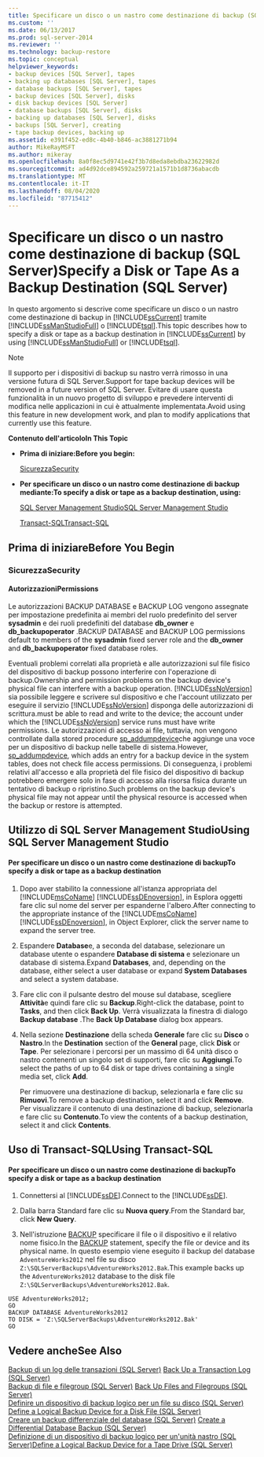 ```yaml
---
title: Specificare un disco o un nastro come destinazione di backup (SQL Server) | Microsoft Docs
ms.custom: ''
ms.date: 06/13/2017
ms.prod: sql-server-2014
ms.reviewer: ''
ms.technology: backup-restore
ms.topic: conceptual
helpviewer_keywords:
- backup devices [SQL Server], tapes
- backing up databases [SQL Server], tapes
- database backups [SQL Server], tapes
- backup devices [SQL Server], disks
- disk backup devices [SQL Server]
- database backups [SQL Server], disks
- backing up databases [SQL Server], disks
- backups [SQL Server], creating
- tape backup devices, backing up
ms.assetid: e391f452-ed8c-4b40-b846-ac3881271b94
author: MikeRayMSFT
ms.author: mikeray
ms.openlocfilehash: 8a0f8ec5d9741e42f3b7d8eda8ebdba23622982d
ms.sourcegitcommit: ad4d92dce894592a259721a1571b1d8736abacdb
ms.translationtype: MT
ms.contentlocale: it-IT
ms.lasthandoff: 08/04/2020
ms.locfileid: "87715412"
---
```

# <a name="specify-a-disk-or-tape-as-a-backup-destination-sql-server"></a><span data-ttu-id="88ea0-102">Specificare un disco o un nastro come destinazione di backup (SQL Server)</span><span class="sxs-lookup"><span data-stu-id="88ea0-102">Specify a Disk or Tape As a Backup Destination (SQL Server)</span></span>
  <span data-ttu-id="88ea0-103">In questo argomento si descrive come specificare un disco o un nastro come destinazione di backup in [!INCLUDE[ssCurrent](../../includes/sscurrent-md.md)] tramite [!INCLUDE[ssManStudioFull](../../includes/ssmanstudiofull-md.md)] o [!INCLUDE[tsql](../../includes/tsql-md.md)].</span><span class="sxs-lookup"><span data-stu-id="88ea0-103">This topic describes how to specify a disk or tape as a backup destination in [!INCLUDE[ssCurrent](../../includes/sscurrent-md.md)] by using [!INCLUDE[ssManStudioFull](../../includes/ssmanstudiofull-md.md)] or [!INCLUDE[tsql](../../includes/tsql-md.md)].</span></span>  
  
> [!NOTE]  
>  <span data-ttu-id="88ea0-104">Il supporto per i dispositivi di backup su nastro verrà rimosso in una versione futura di SQL Server.</span><span class="sxs-lookup"><span data-stu-id="88ea0-104">Support for tape backup devices will be removed in a future version of SQL Server.</span></span> <span data-ttu-id="88ea0-105">Evitare di usare questa funzionalità in un nuovo progetto di sviluppo e prevedere interventi di modifica nelle applicazioni in cui è attualmente implementata.</span><span class="sxs-lookup"><span data-stu-id="88ea0-105">Avoid using this feature in new development work, and plan to modify applications that currently use this feature.</span></span>  
  
 <span data-ttu-id="88ea0-106">**Contenuto dell'articolo**</span><span class="sxs-lookup"><span data-stu-id="88ea0-106">**In This Topic**</span></span>  
  
-   <span data-ttu-id="88ea0-107">**Prima di iniziare:**</span><span class="sxs-lookup"><span data-stu-id="88ea0-107">**Before you begin:**</span></span>  
  
     [<span data-ttu-id="88ea0-108">Sicurezza</span><span class="sxs-lookup"><span data-stu-id="88ea0-108">Security</span></span>](#Security)  
  
-   <span data-ttu-id="88ea0-109">**Per specificare un disco o un nastro come destinazione di backup mediante:**</span><span class="sxs-lookup"><span data-stu-id="88ea0-109">**To specify a disk or tape as a backup destination, using:**</span></span>  
  
     [<span data-ttu-id="88ea0-110">SQL Server Management Studio</span><span class="sxs-lookup"><span data-stu-id="88ea0-110">SQL Server Management Studio</span></span>](#SSMSProcedure)  
  
     [<span data-ttu-id="88ea0-111">Transact-SQL</span><span class="sxs-lookup"><span data-stu-id="88ea0-111">Transact-SQL</span></span>](#TsqlProcedure)  
  
##  <a name="before-you-begin"></a><a name="BeforeYouBegin"></a> <span data-ttu-id="88ea0-112">Prima di iniziare</span><span class="sxs-lookup"><span data-stu-id="88ea0-112">Before You Begin</span></span>  
  
###  <a name="security"></a><a name="Security"></a> <span data-ttu-id="88ea0-113">Sicurezza</span><span class="sxs-lookup"><span data-stu-id="88ea0-113">Security</span></span>  
  
####  <a name="permissions"></a><a name="Permissions"></a> <span data-ttu-id="88ea0-114">Autorizzazioni</span><span class="sxs-lookup"><span data-stu-id="88ea0-114">Permissions</span></span>  
 <span data-ttu-id="88ea0-115">Le autorizzazioni BACKUP DATABASE e BACKUP LOG vengono assegnate per impostazione predefinita ai membri del ruolo predefinito del server **sysadmin** e dei ruoli predefiniti del database **db_owner** e **db_backupoperator** .</span><span class="sxs-lookup"><span data-stu-id="88ea0-115">BACKUP DATABASE and BACKUP LOG permissions default to members of the **sysadmin** fixed server role and the **db_owner** and **db_backupoperator** fixed database roles.</span></span>  
  
 <span data-ttu-id="88ea0-116">Eventuali problemi correlati alla proprietà e alle autorizzazioni sul file fisico del dispositivo di backup possono interferire con l'operazione di backup.</span><span class="sxs-lookup"><span data-stu-id="88ea0-116">Ownership and permission problems on the backup device's physical file can interfere with a backup operation.</span></span> [!INCLUDE[ssNoVersion](../../includes/ssnoversion-md.md)] <span data-ttu-id="88ea0-117">sia possibile leggere e scrivere sul dispositivo e che l'account utilizzato per eseguire il servizio [!INCLUDE[ssNoVersion](../../includes/ssnoversion-md.md)] disponga delle autorizzazioni di scrittura.</span><span class="sxs-lookup"><span data-stu-id="88ea0-117">must be able to read and write to the device; the account under which the [!INCLUDE[ssNoVersion](../../includes/ssnoversion-md.md)] service runs must have write permissions.</span></span> <span data-ttu-id="88ea0-118">Le autorizzazioni di accesso ai file, tuttavia, non vengono controllate dalla stored procedure [sp_addumpdevice](/sql/relational-databases/system-stored-procedures/sp-addumpdevice-transact-sql)che aggiunge una voce per un dispositivo di backup nelle tabelle di sistema.</span><span class="sxs-lookup"><span data-stu-id="88ea0-118">However, [sp_addumpdevice](/sql/relational-databases/system-stored-procedures/sp-addumpdevice-transact-sql), which adds an entry for a backup device in the system tables, does not check file access permissions.</span></span> <span data-ttu-id="88ea0-119">Di conseguenza, i problemi relativi all'accesso e alla proprietà del file fisico del dispositivo di backup potrebbero emergere solo in fase di accesso alla risorsa fisica durante un tentativo di backup o ripristino.</span><span class="sxs-lookup"><span data-stu-id="88ea0-119">Such problems on the backup device's physical file may not appear until the physical resource is accessed when the backup or restore is attempted.</span></span>  
  
##  <a name="using-sql-server-management-studio"></a><a name="SSMSProcedure"></a> <span data-ttu-id="88ea0-120">Utilizzo di SQL Server Management Studio</span><span class="sxs-lookup"><span data-stu-id="88ea0-120">Using SQL Server Management Studio</span></span>  
  
#### <a name="to-specify-a-disk-or-tape-as-a-backup-destination"></a><span data-ttu-id="88ea0-121">Per specificare un disco o un nastro come destinazione di backup</span><span class="sxs-lookup"><span data-stu-id="88ea0-121">To specify a disk or tape as a backup destination</span></span>  
  
1.  <span data-ttu-id="88ea0-122">Dopo aver stabilito la connessione all'istanza appropriata del [!INCLUDE[msCoName](../../includes/msconame-md.md)] [!INCLUDE[ssDEnoversion](../../includes/ssdenoversion-md.md)], in Esplora oggetti fare clic sul nome del server per espanderne l'albero.</span><span class="sxs-lookup"><span data-stu-id="88ea0-122">After connecting to the appropriate instance of the [!INCLUDE[msCoName](../../includes/msconame-md.md)] [!INCLUDE[ssDEnoversion](../../includes/ssdenoversion-md.md)], in Object Explorer, click the server name to expand the server tree.</span></span>  
  
2.  <span data-ttu-id="88ea0-123">Espandere **Database**e, a seconda del database, selezionare un database utente o espandere **Database di sistema** e selezionare un database di sistema.</span><span class="sxs-lookup"><span data-stu-id="88ea0-123">Expand **Databases**, and, depending on the database, either select a user database or expand **System Databases** and select a system database.</span></span>  
  
3.  <span data-ttu-id="88ea0-124">Fare clic con il pulsante destro del mouse sul database, scegliere **Attività**e quindi fare clic su **Backup**.</span><span class="sxs-lookup"><span data-stu-id="88ea0-124">Right-click the database, point to **Tasks**, and then click **Back Up**.</span></span> <span data-ttu-id="88ea0-125">Verrà visualizzata la finestra di dialogo **Backup database** .</span><span class="sxs-lookup"><span data-stu-id="88ea0-125">The **Back Up Database** dialog box appears.</span></span>  
  
4.  <span data-ttu-id="88ea0-126">Nella sezione **Destinazione** della scheda **Generale** fare clic su **Disco** o **Nastro**.</span><span class="sxs-lookup"><span data-stu-id="88ea0-126">In the **Destination** section of the **General** page, click **Disk** or **Tape**.</span></span> <span data-ttu-id="88ea0-127">Per selezionare i percorsi per un massimo di 64 unità disco o nastro contenenti un singolo set di supporti, fare clic su **Aggiungi**.</span><span class="sxs-lookup"><span data-stu-id="88ea0-127">To select the paths of up to 64 disk or tape drives containing a single media set, click **Add**.</span></span>  
  
     <span data-ttu-id="88ea0-128">Per rimuovere una destinazione di backup, selezionarla e fare clic su **Rimuovi**.</span><span class="sxs-lookup"><span data-stu-id="88ea0-128">To remove a backup destination, select it and click **Remove**.</span></span> <span data-ttu-id="88ea0-129">Per visualizzare il contenuto di una destinazione di backup, selezionarla e fare clic su **Contenuto**.</span><span class="sxs-lookup"><span data-stu-id="88ea0-129">To view the contents of a backup destination, select it and click **Contents**.</span></span>  
  
##  <a name="using-transact-sql"></a><a name="TsqlProcedure"></a> <span data-ttu-id="88ea0-130">Uso di Transact-SQL</span><span class="sxs-lookup"><span data-stu-id="88ea0-130">Using Transact-SQL</span></span>  
  
#### <a name="to-specify-a-disk-or-tape-as-a-backup-destination"></a><span data-ttu-id="88ea0-131">Per specificare un disco o un nastro come destinazione di backup</span><span class="sxs-lookup"><span data-stu-id="88ea0-131">To specify a disk or tape as a backup destination</span></span>  
  
1.  <span data-ttu-id="88ea0-132">Connettersi al [!INCLUDE[ssDE](../../includes/ssde-md.md)].</span><span class="sxs-lookup"><span data-stu-id="88ea0-132">Connect to the [!INCLUDE[ssDE](../../includes/ssde-md.md)].</span></span>  
  
2.  <span data-ttu-id="88ea0-133">Dalla barra Standard fare clic su **Nuova query**.</span><span class="sxs-lookup"><span data-stu-id="88ea0-133">From the Standard bar, click **New Query**.</span></span>  
  
3.  <span data-ttu-id="88ea0-134">Nell'istruzione [BACKUP](/sql/t-sql/statements/backup-transact-sql) specificare il file o il dispositivo e il relativo nome fisico.</span><span class="sxs-lookup"><span data-stu-id="88ea0-134">In the [BACKUP](/sql/t-sql/statements/backup-transact-sql) statement, specify the file or device and its physical name.</span></span> <span data-ttu-id="88ea0-135">In questo esempio viene eseguito il backup del database `AdventureWorks2012` nel file su disco `Z:\SQLServerBackups\AdventureWorks2012.Bak`.</span><span class="sxs-lookup"><span data-stu-id="88ea0-135">This example backs up the `AdventureWorks2012` database to the disk file `Z:\SQLServerBackups\AdventureWorks2012.Bak`.</span></span>  
  
```  
USE AdventureWorks2012;  
GO  
BACKUP DATABASE AdventureWorks2012  
TO DISK = 'Z:\SQLServerBackups\AdventureWorks2012.Bak'  
GO  
```  
  
## <a name="see-also"></a><span data-ttu-id="88ea0-136">Vedere anche</span><span class="sxs-lookup"><span data-stu-id="88ea0-136">See Also</span></span>  
 <span data-ttu-id="88ea0-137">[Backup di un log delle transazioni &#40;SQL Server&#41;](back-up-a-transaction-log-sql-server.md) </span><span class="sxs-lookup"><span data-stu-id="88ea0-137">[Back Up a Transaction Log &#40;SQL Server&#41;](back-up-a-transaction-log-sql-server.md) </span></span>  
 <span data-ttu-id="88ea0-138">[Backup di file e filegroup &#40;SQL Server&#41;](back-up-files-and-filegroups-sql-server.md) </span><span class="sxs-lookup"><span data-stu-id="88ea0-138">[Back Up Files and Filegroups &#40;SQL Server&#41;](back-up-files-and-filegroups-sql-server.md) </span></span>  
 <span data-ttu-id="88ea0-139">[Definire un dispositivo di backup logico per un file su disco &#40;SQL Server&#41;](define-a-logical-backup-device-for-a-disk-file-sql-server.md) </span><span class="sxs-lookup"><span data-stu-id="88ea0-139">[Define a Logical Backup Device for a Disk File &#40;SQL Server&#41;](define-a-logical-backup-device-for-a-disk-file-sql-server.md) </span></span>  
 <span data-ttu-id="88ea0-140">[Creare un backup differenziale del database &#40;SQL Server&#41;](create-a-differential-database-backup-sql-server.md) </span><span class="sxs-lookup"><span data-stu-id="88ea0-140">[Create a Differential Database Backup &#40;SQL Server&#41;](create-a-differential-database-backup-sql-server.md) </span></span>  
 [<span data-ttu-id="88ea0-141">Definizione di un dispositivo di backup logico per un'unità nastro &#40;SQL Server&#41;</span><span class="sxs-lookup"><span data-stu-id="88ea0-141">Define a Logical Backup Device for a Tape Drive &#40;SQL Server&#41;</span></span>](define-a-logical-backup-device-for-a-tape-drive-sql-server.md)  
  
  
